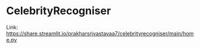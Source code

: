 # CelebrityRecogniser

Link: https://share.streamlit.io/prakharsrivastavaa7/celebrityrecogniser/main/home.py
